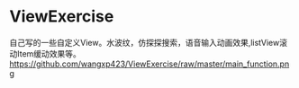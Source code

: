 # ViewExercise
自己写的一些自定义View。水波纹，仿探探搜索，语音输入动画效果,listView滚动Item缓动效果等。
https://github.com/wangxp423/ViewExercise/raw/master/main_function.png


